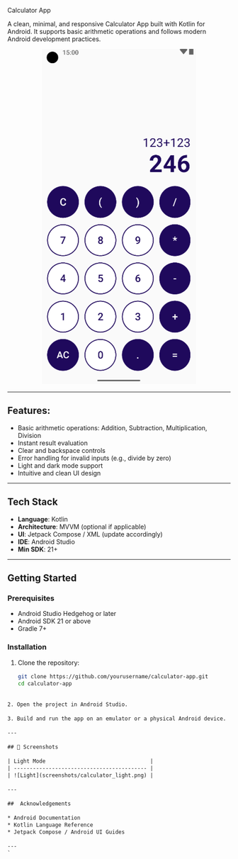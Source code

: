 
Calculator App

A clean, minimal, and responsive Calculator App built with Kotlin for Android. It supports basic arithmetic operations and follows modern Android development practices.

<p align="center">
  <img src="Screenshot (214).png" width="348" height="757" alt="Calculator Light Mode Screenshot"/>
</p>

---

 ## Features:

- Basic arithmetic operations: Addition, Subtraction, Multiplication, Division
- Instant result evaluation
- Clear and backspace controls
- Error handling for invalid inputs (e.g., divide by zero)
- Light and dark mode support
- Intuitive and clean UI design

---

## Tech Stack

- **Language**: Kotlin
- **Architecture**: MVVM (optional if applicable)
- **UI**: Jetpack Compose / XML (update accordingly)
- **IDE**: Android Studio
- **Min SDK**: 21+

---

##  Getting Started

### Prerequisites

- Android Studio Hedgehog or later
- Android SDK 21 or above
- Gradle 7+

### Installation

1. Clone the repository:
   ```bash
   git clone https://github.com/yourusername/calculator-app.git
   cd calculator-app
````

2. Open the project in Android Studio.

3. Build and run the app on an emulator or a physical Android device.

---

## 📸 Screenshots

| Light Mode                                 | 
| ------------------------------------------ | 
| ![Light](screenshots/calculator_light.png) | 

---

##  Acknowledgements

* Android Documentation
* Kotlin Language Reference
* Jetpack Compose / Android UI Guides

---
`
